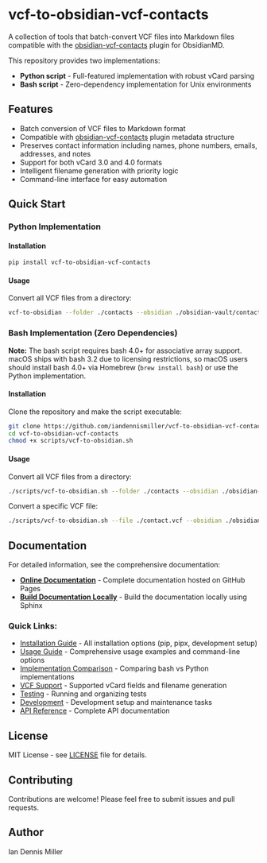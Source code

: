 # vcf-to-obsidian-vcf-contacts

A collection of tools that batch-convert VCF files into Markdown files compatible with the [obsidian-vcf-contacts](https://github.com/broekema41/obsidian-vcf-contacts) plugin for ObsidianMD.

This repository provides two implementations:
- **Python script** - Full-featured implementation with robust vCard parsing
- **Bash script** - Zero-dependency implementation for Unix environments

## Features

- Batch conversion of VCF files to Markdown format
- Compatible with [obsidian-vcf-contacts](https://github.com/broekema41/obsidian-vcf-contacts) plugin metadata structure  
- Preserves contact information including names, phone numbers, emails, addresses, and notes
- Support for both vCard 3.0 and 4.0 formats
- Intelligent filename generation with priority logic
- Command-line interface for easy automation

## Quick Start

### Python Implementation

#### Installation

```bash
pip install vcf-to-obsidian-vcf-contacts
```

#### Usage

Convert all VCF files from a directory:
```bash
vcf-to-obsidian --folder ./contacts --obsidian ./obsidian-vault/contacts
```

### Bash Implementation (Zero Dependencies)

**Note:** The bash script requires bash 4.0+ for associative array support. macOS ships with bash 3.2 due to licensing restrictions, so macOS users should install bash 4.0+ via Homebrew (`brew install bash`) or use the Python implementation.

#### Installation

Clone the repository and make the script executable:
```bash
git clone https://github.com/iandennismiller/vcf-to-obsidian-vcf-contacts.git
cd vcf-to-obsidian-vcf-contacts
chmod +x scripts/vcf-to-obsidian.sh
```

#### Usage

Convert all VCF files from a directory:
```bash
./scripts/vcf-to-obsidian.sh --folder ./contacts --obsidian ./obsidian-vault/contacts
```

Convert a specific VCF file:
```bash
./scripts/vcf-to-obsidian.sh --file ./contact.vcf --obsidian ./obsidian-vault/contacts
```

## Documentation

For detailed information, see the comprehensive documentation:

- **[Online Documentation](https://iandennismiller.github.io/vcf-to-obsidian-vcf-contacts/)** - Complete documentation hosted on GitHub Pages
- **[Build Documentation Locally](docx/)** - Build the documentation locally using Sphinx

### Quick Links:
- [Installation Guide](https://iandennismiller.github.io/vcf-to-obsidian-vcf-contacts/installation.html) - All installation options (pip, pipx, development setup)
- [Usage Guide](https://iandennismiller.github.io/vcf-to-obsidian-vcf-contacts/usage.html) - Comprehensive usage examples and command-line options
- [Implementation Comparison](https://iandennismiller.github.io/vcf-to-obsidian-vcf-contacts/implementation-comparison.html) - Comparing bash vs Python implementations
- [VCF Support](https://iandennismiller.github.io/vcf-to-obsidian-vcf-contacts/vcf-support.html) - Supported vCard fields and filename generation
- [Testing](https://iandennismiller.github.io/vcf-to-obsidian-vcf-contacts/testing.html) - Running and organizing tests
- [Development](https://iandennismiller.github.io/vcf-to-obsidian-vcf-contacts/development.html) - Development setup and maintenance tasks
- [API Reference](https://iandennismiller.github.io/vcf-to-obsidian-vcf-contacts/autoapi/vcf_to_obsidian/index.html) - Complete API documentation

## License

MIT License - see [LICENSE](LICENSE) file for details.

## Contributing

Contributions are welcome! Please feel free to submit issues and pull requests.

## Author

Ian Dennis Miller
